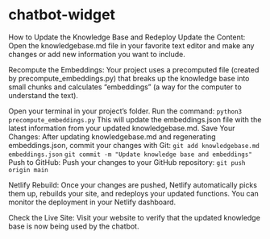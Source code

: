 # chatbot-widget

How to Update the Knowledge Base and Redeploy
Update the Content:
Open the knowledgebase.md file in your favorite text editor and make any changes or add new information you want to include.

Recompute the Embeddings:
Your project uses a precomputed file (created by precompute_embeddings.py) that breaks up the knowledge base into small chunks and calculates “embeddings” (a way for the computer to understand the text).

Open your terminal in your project’s folder.
Run the command:
`python3 precompute_embeddings.py`
This will update the embeddings.json file with the latest information from your updated knowledgebase.md.
Save Your Changes:
After updating knowledgebase.md and regenerating embeddings.json, commit your changes with Git:
`git add knowledgebase.md embeddings.json`
`git commit -m "Update knowledge base and embeddings"`
Push to GitHub:
Push your changes to your GitHub repository:
`git push origin main`

Netlify Rebuild:
Once your changes are pushed, Netlify automatically picks them up, rebuilds your site, and redeploys your updated functions. You can monitor the deployment in your Netlify dashboard.

Check the Live Site:
Visit your website to verify that the updated knowledge base is now being used by the chatbot.


